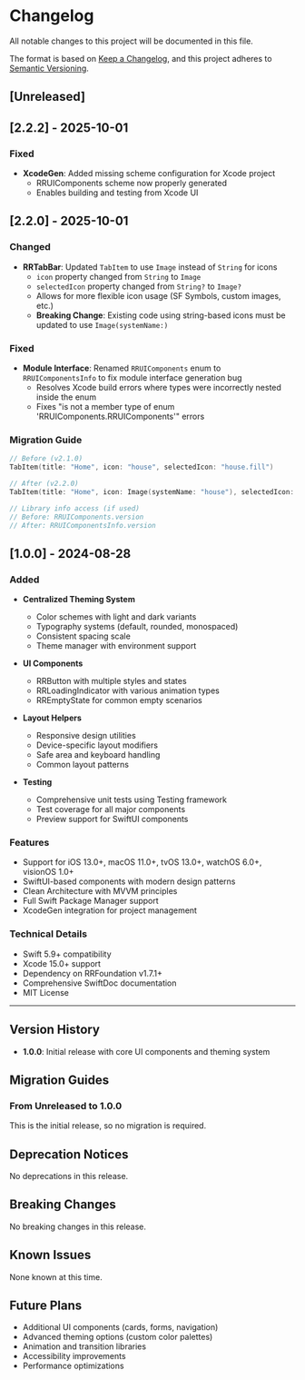 # Changelog

All notable changes to this project will be documented in this file.

The format is based on [Keep a Changelog](https://keepachangelog.com/en/1.0.0/),
and this project adheres to [Semantic Versioning](https://semver.org/spec/v2.0.0.html).

## [Unreleased]

## [2.2.2] - 2025-10-01

### Fixed
- **XcodeGen**: Added missing scheme configuration for Xcode project
  - RRUIComponents scheme now properly generated
  - Enables building and testing from Xcode UI

## [2.2.0] - 2025-10-01

### Changed
- **RRTabBar**: Updated `TabItem` to use `Image` instead of `String` for icons
  - `icon` property changed from `String` to `Image`
  - `selectedIcon` property changed from `String?` to `Image?`
  - Allows for more flexible icon usage (SF Symbols, custom images, etc.)
  - **Breaking Change**: Existing code using string-based icons must be updated to use `Image(systemName:)`

### Fixed
- **Module Interface**: Renamed `RRUIComponents` enum to `RRUIComponentsInfo` to fix module interface generation bug
  - Resolves Xcode build errors where types were incorrectly nested inside the enum
  - Fixes "is not a member type of enum 'RRUIComponents.RRUIComponents'" errors

### Migration Guide
```swift
// Before (v2.1.0)
TabItem(title: "Home", icon: "house", selectedIcon: "house.fill")

// After (v2.2.0)
TabItem(title: "Home", icon: Image(systemName: "house"), selectedIcon: Image(systemName: "house.fill"))

// Library info access (if used)
// Before: RRUIComponents.version
// After: RRUIComponentsInfo.version
```

## [1.0.0] - 2024-08-28

### Added
- **Centralized Theming System**
  - Color schemes with light and dark variants
  - Typography systems (default, rounded, monospaced)
  - Consistent spacing scale
  - Theme manager with environment support

- **UI Components**
  - RRButton with multiple styles and states
  - RRLoadingIndicator with various animation types
  - RREmptyState for common empty scenarios

- **Layout Helpers**
  - Responsive design utilities
  - Device-specific layout modifiers
  - Safe area and keyboard handling
  - Common layout patterns

- **Testing**
  - Comprehensive unit tests using Testing framework
  - Test coverage for all major components
  - Preview support for SwiftUI components

### Features
- Support for iOS 13.0+, macOS 11.0+, tvOS 13.0+, watchOS 6.0+, visionOS 1.0+
- SwiftUI-based components with modern design patterns
- Clean Architecture with MVVM principles
- Full Swift Package Manager support
- XcodeGen integration for project management

### Technical Details
- Swift 5.9+ compatibility
- Xcode 15.0+ support
- Dependency on RRFoundation v1.7.1+
- Comprehensive SwiftDoc documentation
- MIT License

---

## Version History

- **1.0.0**: Initial release with core UI components and theming system

## Migration Guides

### From Unreleased to 1.0.0
This is the initial release, so no migration is required.

## Deprecation Notices

No deprecations in this release.

## Breaking Changes

No breaking changes in this release.

## Known Issues

None known at this time.

## Future Plans

- Additional UI components (cards, forms, navigation)
- Advanced theming options (custom color palettes)
- Animation and transition libraries
- Accessibility improvements
- Performance optimizations


